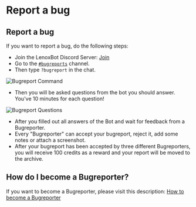 # Report a bug

## Report a bug

If you want to report a bug, do the following steps:

* Join the LenoxBot Discord Server: [Join](https://lenoxbot.com/discord/)
* Go to the [`#bugreports`](https://discord.gg/qvAHreR) channel.
* Then type `?bugreport` in the chat.

![Bugreport Command](https://s15.postimg.cc/57bapxkln/Screenshot_7.png.png)

* Then you will be asked questions from the bot you should answer. You've 10 minutes for each question!

![Bugreport Questions](https://s15.postimg.cc/dpkquf40r/Screenshot_6.png.png)

* After you filled out all answers of the Bot and wait for feedback from a Bugreporter.
* Every "Bugreporter" can accept your bugreport, reject it, add some notes or attach a screenshot.
* After your bugreport has been accepted by three different Bugreporters, you will receive 100 credits as a reward and your report will be moved to the archive.

## How do I become a Bugreporter?

If you want to become a Bugreporter, please visit this description: [How to become a Bugreporter](https://docs.lenoxbot.com/General%20FAQ/Team/Bugreporter/)

